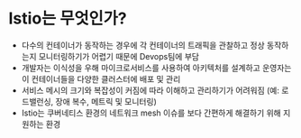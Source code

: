 # Istio는 무엇인가?
- 다수의 컨테이너가 동작하는 경우에 각 컨테이너의 트래픽을 관찰하고 정상 동작하는지 모니터링하기가 어렵기 때문에 Devops팀에 부담
- 개발자는 이식성을 우해 마이크로서비스를 사용하여 아키텍처를 설계하고 운영자는 이 컨테이너들을 다양한 클러스터에 배포 및 관리
- 서비스 메시의 크기와 복잡성이 커짐에 따라 이해하고 관리하기가 어려워짐 (예: 로드밸런싱, 장애 복수, 메트릭 및 모니터링)
- Istio는 쿠버네티스 환경의 네트워크 mesh 이슈를 보다 간편하게 해결하기 위해 지원하는 환경


